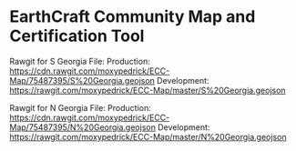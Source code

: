 # EarthCraft Community Map and Certification Tool

Rawgit for S Georgia File: 
Production: https://cdn.rawgit.com/moxypedrick/ECC-Map/75487395/S%20Georgia.geojson
Development: https://rawgit.com/moxypedrick/ECC-Map/master/S%20Georgia.geojson

Rawgit for N Georgia File: 
Production: https://cdn.rawgit.com/moxypedrick/ECC-Map/75487395/N%20Georgia.geojson
Development: https://rawgit.com/moxypedrick/ECC-Map/master/N%20Georgia.geojson
